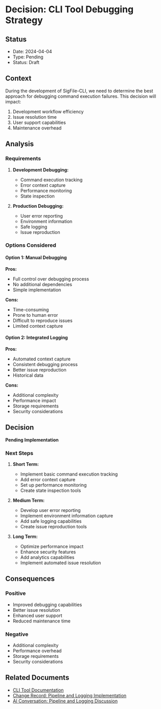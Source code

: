 # Decision: CLI Tool Debugging Strategy

## Status
- Date: 2024-04-04
- Type: Pending
- Status: Draft

## Context
During the development of SigFile-CLI, we need to determine the best approach for debugging command execution failures. This decision will impact:
1. Development workflow efficiency
2. Issue resolution time
3. User support capabilities
4. Maintenance overhead

## Analysis

### Requirements
1. **Development Debugging:**
   - Command execution tracking
   - Error context capture
   - Performance monitoring
   - State inspection

2. **Production Debugging:**
   - User error reporting
   - Environment information
   - Safe logging
   - Issue reproduction

### Options Considered

#### Option 1: Manual Debugging
**Pros:**
- Full control over debugging process
- No additional dependencies
- Simple implementation

**Cons:**
- Time-consuming
- Prone to human error
- Difficult to reproduce issues
- Limited context capture

#### Option 2: Integrated Logging
**Pros:**
- Automated context capture
- Consistent debugging process
- Better issue reproduction
- Historical data

**Cons:**
- Additional complexity
- Performance impact
- Storage requirements
- Security considerations

## Decision
**Pending Implementation**

### Next Steps
1. **Short Term:**
   - Implement basic command execution tracking
   - Add error context capture
   - Set up performance monitoring
   - Create state inspection tools

2. **Medium Term:**
   - Develop user error reporting
   - Implement environment information capture
   - Add safe logging capabilities
   - Create issue reproduction tools

3. **Long Term:**
   - Optimize performance impact
   - Enhance security features
   - Add analytics capabilities
   - Implement automated issue resolution

## Consequences
### Positive
- Improved debugging capabilities
- Better issue resolution
- Enhanced user support
- Reduced maintenance time

### Negative
- Additional complexity
- Performance overhead
- Storage requirements
- Security considerations

## Related Documents
- [CLI Tool Documentation](../docs/cli_tool.md)
- [Change Record: Pipeline and Logging Implementation](../changes/pipeline_logging_20240404.json)
- [AI Conversation: Pipeline and Logging Discussion](../ai_conversations/pipeline_logging_20240404.json) 